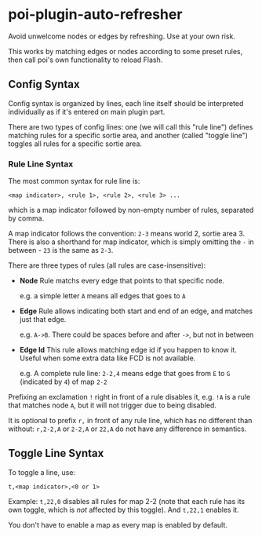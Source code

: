 # poi-plugin-auto-refresher

Avoid unwelcome nodes or edges by refreshing. Use at your own risk.

This works by matching edges or nodes according to some preset rules,
then call poi's own functionality to reload Flash.

## Config Syntax

Config syntax is organized by lines, each line itself should be interpreted
individually as if it's entered on main plugin part.

There are two types of config lines: one (we will call this "rule line")
defines matching rules for a specific sortie area,
and another (called "toggle line") toggles all rules for a specific sortie area.

### Rule Line Syntax

The most common syntax for rule line is:

```
<map indicator>, <rule 1>, <rule 2>, <rule 3> ...
```

which is a map indicator followed by non-empty number of rules,
separated by comma.

A map indicator follows the convention: `2-3` means world 2, sortie area 3.
There is also a shorthand for map indicator, which is simply omitting the `-` in between -
`23` is the same as `2-3`.

There are three types of rules (all rules are case-insensitive):

- **Node** Rule matchs every edge that points to that specific node.

    e.g. a simple letter `A` means all edges that goes to `A`

- **Edge** Rule allows indicating both start and end of an edge, and matches just that edge.

    e.g. `A->B`. There could be spaces before and after `->`, but not in between

- **Edge Id** This rule allows matching edge id if you happen to know it. Useful when
  some extra data like FCD is not available.

    e.g. A complete rule line: `2-2,4` means edge
    that goes from `E` to `G` (indicated by `4`) of map `2-2`

Prefixing an exclamation `!` right in front of a rule disables it, e.g. `!A` is a rule that matches
node `A`, but it will not trigger due to being disabled.

It is optional to prefix `r,` in front of any rule line, which has no different than without:
`r,2-2,A` or `2-2,A` or `22,A` do not have any difference in semantics.

## Toggle Line Syntax

To toggle a line, use:

```
t,<map indicator>,<0 or 1>
```

Example: `t,22,0` disables all rules for map 2-2 (note that each rule has its own toggle,
which is *not* affected by this toggle). And `t,22,1` enables it.

You don't have to enable a map as every map is enabled by default.
